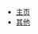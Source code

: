 <!-- _navbar.md -->
* [主页](/)
* [其他](/message/dizhi)
<!-- * [文档1](/zh-cn/)
* [文档2](/else/word)
* [文档3](/else/else.html)
* [文档4](/zh-cn/)
 -->


